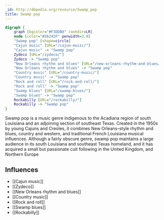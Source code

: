 ```yaml
---
_id: http://dbpedia.org/resource/Swamp_pop
title: Swamp pop
---
```


```dot
digraph {
	graph [bgcolor="#F3DDB8" rankdir=LR]
	node [color="#26242F" penwidth=3.0]
	"Swamp pop" [shape=circle]
	"Cajun music" [URL="/cajun-music/"]
	"Cajun music" -> "Swamp pop"
	Zydeco [URL="/zydeco/"]
	Zydeco -> "Swamp pop"
	"New Orleans rhythm and blues" [URL="/new-orleans-rhythm-and-blues/"]
	"New Orleans rhythm and blues" -> "Swamp pop"
	"Country music" [URL="/country-music/"]
	"Country music" -> "Swamp pop"
	"Rock and roll" [URL="/rock-and-roll/"]
	"Rock and roll" -> "Swamp pop"
	"Swamp blues" [URL="/swamp-blues/"]
	"Swamp blues" -> "Swamp pop"
	Rockabilly [URL="/rockabilly/"]
	Rockabilly -> "Swamp pop"
}
```

Swamp pop is a music genre indigenous to the Acadiana region of south Louisiana and an adjoining section of southeast Texas. Created in the 1950s by young Cajuns and Creoles, it combines New Orleans–style rhythm and blues, country and western, and traditional French Louisiana musical influences. Although a fairly obscure genre, swamp pop maintains a large audience in its south Louisiana and southeast Texas homeland, and it has acquired a small but passionate cult following in the United Kingdom, and Northern Europe

## Influences
- [[Cajun music]]
- [[Zydeco]]
- [[New Orleans rhythm and blues]]
- [[Country music]]
- [[Rock and roll]]
- [[Swamp blues]]
- [[Rockabilly]]
